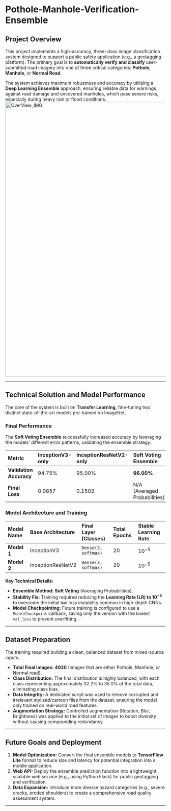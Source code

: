 

# Pothole-Manhole-Verification-Ensemble

## Project Overview

This project implements a high-accuracy, three-class image classification system designed to support a public safety application (e.g., a geotagging platform). The primary goal is to **automatically verify and classify** user-submitted road imagery into one of three critical categories: **Pothole**, **Manhole**, or **Normal Road**.

The system achieves maximum robustness and accuracy by utilizing a **Deep Learning Ensemble** approach, ensuring reliable data for warnings against road damage and uncovered manholes, which pose severe risks, especially during heavy rain or flood conditions.<img width="1024" height="861" alt="OverView_IMG" src="https://github.com/user-attachments/assets/00197351-4466-4d2a-aa98-ee0b7f88cf2b" />


***

## Technical Solution and Model Performance

The core of the system is built on **Transfer Learning**, fine-tuning two distinct state-of-the-art models pre-trained on ImageNet.

### Final Performance

The **Soft Voting Ensemble** successfully increased accuracy by leveraging the models' different error patterns, validating the ensemble strategy.

| Metric | InceptionV3-only | InceptionResNetV2-only | **Soft Voting Ensemble** |
| :--- | :--- | :--- | :--- |
| **Validation Accuracy** | 94.75% | 95.00% | **96.00%** |
| **Final Loss** | 0.0857 | 0.1502 | N/A (Averaged Probabilities) |

### Model Architecture and Training

| Model Name | Base Architecture | Final Layer (Classes) | Total Epochs | Stable Learning Rate |
| :--- | :--- | :--- | :--- | :--- |
| **Model 1** | InceptionV3 | `Dense(3, softmax)` | 20 | $10^{-5}$ |
| **Model 2** | InceptionResNetV2 | `Dense(3, softmax)` | 20 | $10^{-5}$ |

**Key Technical Details:**

* **Ensemble Method:** **Soft Voting** (Averaging Probabilities).
* **Stability Fix:** Training required reducing the **Learning Rate (LR) to $10^{-5}$** to overcome the initial `NaN` loss instability common in high-depth CNNs.
* **Model Checkpointing:** Future training is configured to use a `ModelCheckpoint` callback, saving only the version with the lowest `val_loss` to prevent overfitting.

***

## Dataset Preparation

The training required building a clean, balanced dataset from mixed-source inputs.

* **Total Final Images:** **4020** (Images that are either Pothole, Manhole, or Normal road).
* **Class Distribution:** The final distribution is highly balanced, with each class representing approximately $32.2\%$ to $35.0\%$ of the total data, eliminating class bias.
* **Data Integrity:** A dedicated script was used to remove corrupted and irrelevant stylized/cartoon files from the dataset, ensuring the model only trained on real-world road features.
* **Augmentation Strategy:** Controlled augmentation (Rotation, Blur, Brightness) was applied to the initial set of images to boost diversity without causing compounding redundancy.

***

## Future Goals and Deployment

1.  **Model Optimization:** Convert the final ensemble models to **TensorFlow Lite** format to reduce size and latency for potential integration into a mobile application.
2.  **Web API:** Deploy the ensemble prediction function into a lightweight, scalable web service (e.g., using Python Flask) for public geotagging and verification.
3.  **Data Expansion:** Introduce more diverse hazard categories (e.g., severe cracks, eroded shoulders) to create a comprehensive road quality assessment system.

***


